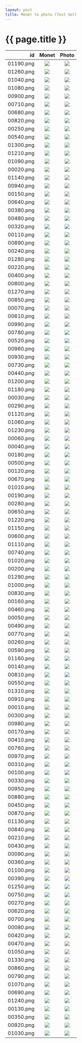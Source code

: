 ```yaml
---
layout: post
title: Monet to photo (Test Set)
---
```

{{ page.title }}
================

| id | Monet | Photo |
|---:|:---------:|:----------:|
| 01190.png | ![]({{site.baseurl}}/images/monet-to-photo-512-small-idt-testset/new/real_A/01190.png) | ![]({{site.baseurl}}/images/monet-to-photo-512-small-idt-testset/new/fake_B/01190.png) | 
| 01260.png | ![]({{site.baseurl}}/images/monet-to-photo-512-small-idt-testset/new/real_A/01260.png) | ![]({{site.baseurl}}/images/monet-to-photo-512-small-idt-testset/new/fake_B/01260.png) | 
| 01040.png | ![]({{site.baseurl}}/images/monet-to-photo-512-small-idt-testset/new/real_A/01040.png) | ![]({{site.baseurl}}/images/monet-to-photo-512-small-idt-testset/new/fake_B/01040.png) | 
| 01080.png | ![]({{site.baseurl}}/images/monet-to-photo-512-small-idt-testset/new/real_A/01080.png) | ![]({{site.baseurl}}/images/monet-to-photo-512-small-idt-testset/new/fake_B/01080.png) | 
| 00900.png | ![]({{site.baseurl}}/images/monet-to-photo-512-small-idt-testset/new/real_A/00900.png) | ![]({{site.baseurl}}/images/monet-to-photo-512-small-idt-testset/new/fake_B/00900.png) | 
| 00710.png | ![]({{site.baseurl}}/images/monet-to-photo-512-small-idt-testset/new/real_A/00710.png) | ![]({{site.baseurl}}/images/monet-to-photo-512-small-idt-testset/new/fake_B/00710.png) | 
| 00680.png | ![]({{site.baseurl}}/images/monet-to-photo-512-small-idt-testset/new/real_A/00680.png) | ![]({{site.baseurl}}/images/monet-to-photo-512-small-idt-testset/new/fake_B/00680.png) | 
| 00820.png | ![]({{site.baseurl}}/images/monet-to-photo-512-small-idt-testset/new/real_A/00820.png) | ![]({{site.baseurl}}/images/monet-to-photo-512-small-idt-testset/new/fake_B/00820.png) | 
| 00250.png | ![]({{site.baseurl}}/images/monet-to-photo-512-small-idt-testset/new/real_A/00250.png) | ![]({{site.baseurl}}/images/monet-to-photo-512-small-idt-testset/new/fake_B/00250.png) | 
| 00540.png | ![]({{site.baseurl}}/images/monet-to-photo-512-small-idt-testset/new/real_A/00540.png) | ![]({{site.baseurl}}/images/monet-to-photo-512-small-idt-testset/new/fake_B/00540.png) | 
| 01300.png | ![]({{site.baseurl}}/images/monet-to-photo-512-small-idt-testset/new/real_A/01300.png) | ![]({{site.baseurl}}/images/monet-to-photo-512-small-idt-testset/new/fake_B/01300.png) | 
| 01210.png | ![]({{site.baseurl}}/images/monet-to-photo-512-small-idt-testset/new/real_A/01210.png) | ![]({{site.baseurl}}/images/monet-to-photo-512-small-idt-testset/new/fake_B/01210.png) | 
| 01090.png | ![]({{site.baseurl}}/images/monet-to-photo-512-small-idt-testset/new/real_A/01090.png) | ![]({{site.baseurl}}/images/monet-to-photo-512-small-idt-testset/new/fake_B/01090.png) | 
| 00020.png | ![]({{site.baseurl}}/images/monet-to-photo-512-small-idt-testset/new/real_A/00020.png) | ![]({{site.baseurl}}/images/monet-to-photo-512-small-idt-testset/new/fake_B/00020.png) | 
| 01140.png | ![]({{site.baseurl}}/images/monet-to-photo-512-small-idt-testset/new/real_A/01140.png) | ![]({{site.baseurl}}/images/monet-to-photo-512-small-idt-testset/new/fake_B/01140.png) | 
| 00940.png | ![]({{site.baseurl}}/images/monet-to-photo-512-small-idt-testset/new/real_A/00940.png) | ![]({{site.baseurl}}/images/monet-to-photo-512-small-idt-testset/new/fake_B/00940.png) | 
| 00150.png | ![]({{site.baseurl}}/images/monet-to-photo-512-small-idt-testset/new/real_A/00150.png) | ![]({{site.baseurl}}/images/monet-to-photo-512-small-idt-testset/new/fake_B/00150.png) | 
| 00640.png | ![]({{site.baseurl}}/images/monet-to-photo-512-small-idt-testset/new/real_A/00640.png) | ![]({{site.baseurl}}/images/monet-to-photo-512-small-idt-testset/new/fake_B/00640.png) | 
| 00380.png | ![]({{site.baseurl}}/images/monet-to-photo-512-small-idt-testset/new/real_A/00380.png) | ![]({{site.baseurl}}/images/monet-to-photo-512-small-idt-testset/new/fake_B/00380.png) | 
| 00480.png | ![]({{site.baseurl}}/images/monet-to-photo-512-small-idt-testset/new/real_A/00480.png) | ![]({{site.baseurl}}/images/monet-to-photo-512-small-idt-testset/new/fake_B/00480.png) | 
| 00320.png | ![]({{site.baseurl}}/images/monet-to-photo-512-small-idt-testset/new/real_A/00320.png) | ![]({{site.baseurl}}/images/monet-to-photo-512-small-idt-testset/new/fake_B/00320.png) | 
| 00110.png | ![]({{site.baseurl}}/images/monet-to-photo-512-small-idt-testset/new/real_A/00110.png) | ![]({{site.baseurl}}/images/monet-to-photo-512-small-idt-testset/new/fake_B/00110.png) | 
| 00890.png | ![]({{site.baseurl}}/images/monet-to-photo-512-small-idt-testset/new/real_A/00890.png) | ![]({{site.baseurl}}/images/monet-to-photo-512-small-idt-testset/new/fake_B/00890.png) | 
| 00240.png | ![]({{site.baseurl}}/images/monet-to-photo-512-small-idt-testset/new/real_A/00240.png) | ![]({{site.baseurl}}/images/monet-to-photo-512-small-idt-testset/new/fake_B/00240.png) | 
| 01280.png | ![]({{site.baseurl}}/images/monet-to-photo-512-small-idt-testset/new/real_A/01280.png) | ![]({{site.baseurl}}/images/monet-to-photo-512-small-idt-testset/new/fake_B/01280.png) | 
| 00220.png | ![]({{site.baseurl}}/images/monet-to-photo-512-small-idt-testset/new/real_A/00220.png) | ![]({{site.baseurl}}/images/monet-to-photo-512-small-idt-testset/new/fake_B/00220.png) | 
| 00400.png | ![]({{site.baseurl}}/images/monet-to-photo-512-small-idt-testset/new/real_A/00400.png) | ![]({{site.baseurl}}/images/monet-to-photo-512-small-idt-testset/new/fake_B/00400.png) | 
| 00800.png | ![]({{site.baseurl}}/images/monet-to-photo-512-small-idt-testset/new/real_A/00800.png) | ![]({{site.baseurl}}/images/monet-to-photo-512-small-idt-testset/new/fake_B/00800.png) | 
| 01270.png | ![]({{site.baseurl}}/images/monet-to-photo-512-small-idt-testset/new/real_A/01270.png) | ![]({{site.baseurl}}/images/monet-to-photo-512-small-idt-testset/new/fake_B/01270.png) | 
| 00850.png | ![]({{site.baseurl}}/images/monet-to-photo-512-small-idt-testset/new/real_A/00850.png) | ![]({{site.baseurl}}/images/monet-to-photo-512-small-idt-testset/new/fake_B/00850.png) | 
| 00070.png | ![]({{site.baseurl}}/images/monet-to-photo-512-small-idt-testset/new/real_A/00070.png) | ![]({{site.baseurl}}/images/monet-to-photo-512-small-idt-testset/new/fake_B/00070.png) | 
| 00610.png | ![]({{site.baseurl}}/images/monet-to-photo-512-small-idt-testset/new/real_A/00610.png) | ![]({{site.baseurl}}/images/monet-to-photo-512-small-idt-testset/new/fake_B/00610.png) | 
| 00990.png | ![]({{site.baseurl}}/images/monet-to-photo-512-small-idt-testset/new/real_A/00990.png) | ![]({{site.baseurl}}/images/monet-to-photo-512-small-idt-testset/new/fake_B/00990.png) | 
| 00780.png | ![]({{site.baseurl}}/images/monet-to-photo-512-small-idt-testset/new/real_A/00780.png) | ![]({{site.baseurl}}/images/monet-to-photo-512-small-idt-testset/new/fake_B/00780.png) | 
| 00520.png | ![]({{site.baseurl}}/images/monet-to-photo-512-small-idt-testset/new/real_A/00520.png) | ![]({{site.baseurl}}/images/monet-to-photo-512-small-idt-testset/new/fake_B/00520.png) | 
| 00960.png | ![]({{site.baseurl}}/images/monet-to-photo-512-small-idt-testset/new/real_A/00960.png) | ![]({{site.baseurl}}/images/monet-to-photo-512-small-idt-testset/new/fake_B/00960.png) | 
| 00930.png | ![]({{site.baseurl}}/images/monet-to-photo-512-small-idt-testset/new/real_A/00930.png) | ![]({{site.baseurl}}/images/monet-to-photo-512-small-idt-testset/new/fake_B/00930.png) | 
| 00730.png | ![]({{site.baseurl}}/images/monet-to-photo-512-small-idt-testset/new/real_A/00730.png) | ![]({{site.baseurl}}/images/monet-to-photo-512-small-idt-testset/new/fake_B/00730.png) | 
| 00440.png | ![]({{site.baseurl}}/images/monet-to-photo-512-small-idt-testset/new/real_A/00440.png) | ![]({{site.baseurl}}/images/monet-to-photo-512-small-idt-testset/new/fake_B/00440.png) | 
| 01200.png | ![]({{site.baseurl}}/images/monet-to-photo-512-small-idt-testset/new/real_A/01200.png) | ![]({{site.baseurl}}/images/monet-to-photo-512-small-idt-testset/new/fake_B/01200.png) | 
| 01180.png | ![]({{site.baseurl}}/images/monet-to-photo-512-small-idt-testset/new/real_A/01180.png) | ![]({{site.baseurl}}/images/monet-to-photo-512-small-idt-testset/new/fake_B/01180.png) | 
| 00030.png | ![]({{site.baseurl}}/images/monet-to-photo-512-small-idt-testset/new/real_A/00030.png) | ![]({{site.baseurl}}/images/monet-to-photo-512-small-idt-testset/new/fake_B/00030.png) | 
| 00290.png | ![]({{site.baseurl}}/images/monet-to-photo-512-small-idt-testset/new/real_A/00290.png) | ![]({{site.baseurl}}/images/monet-to-photo-512-small-idt-testset/new/fake_B/00290.png) | 
| 01120.png | ![]({{site.baseurl}}/images/monet-to-photo-512-small-idt-testset/new/real_A/01120.png) | ![]({{site.baseurl}}/images/monet-to-photo-512-small-idt-testset/new/fake_B/01120.png) | 
| 01060.png | ![]({{site.baseurl}}/images/monet-to-photo-512-small-idt-testset/new/real_A/01060.png) | ![]({{site.baseurl}}/images/monet-to-photo-512-small-idt-testset/new/fake_B/01060.png) | 
| 01230.png | ![]({{site.baseurl}}/images/monet-to-photo-512-small-idt-testset/new/real_A/01230.png) | ![]({{site.baseurl}}/images/monet-to-photo-512-small-idt-testset/new/fake_B/01230.png) | 
| 00060.png | ![]({{site.baseurl}}/images/monet-to-photo-512-small-idt-testset/new/real_A/00060.png) | ![]({{site.baseurl}}/images/monet-to-photo-512-small-idt-testset/new/fake_B/00060.png) | 
| 00040.png | ![]({{site.baseurl}}/images/monet-to-photo-512-small-idt-testset/new/real_A/00040.png) | ![]({{site.baseurl}}/images/monet-to-photo-512-small-idt-testset/new/fake_B/00040.png) | 
| 00180.png | ![]({{site.baseurl}}/images/monet-to-photo-512-small-idt-testset/new/real_A/00180.png) | ![]({{site.baseurl}}/images/monet-to-photo-512-small-idt-testset/new/fake_B/00180.png) | 
| 00500.png | ![]({{site.baseurl}}/images/monet-to-photo-512-small-idt-testset/new/real_A/00500.png) | ![]({{site.baseurl}}/images/monet-to-photo-512-small-idt-testset/new/fake_B/00500.png) | 
| 00120.png | ![]({{site.baseurl}}/images/monet-to-photo-512-small-idt-testset/new/real_A/00120.png) | ![]({{site.baseurl}}/images/monet-to-photo-512-small-idt-testset/new/fake_B/00120.png) | 
| 00670.png | ![]({{site.baseurl}}/images/monet-to-photo-512-small-idt-testset/new/real_A/00670.png) | ![]({{site.baseurl}}/images/monet-to-photo-512-small-idt-testset/new/fake_B/00670.png) | 
| 01010.png | ![]({{site.baseurl}}/images/monet-to-photo-512-small-idt-testset/new/real_A/01010.png) | ![]({{site.baseurl}}/images/monet-to-photo-512-small-idt-testset/new/fake_B/01010.png) | 
| 00190.png | ![]({{site.baseurl}}/images/monet-to-photo-512-small-idt-testset/new/real_A/00190.png) | ![]({{site.baseurl}}/images/monet-to-photo-512-small-idt-testset/new/fake_B/00190.png) | 
| 00280.png | ![]({{site.baseurl}}/images/monet-to-photo-512-small-idt-testset/new/real_A/00280.png) | ![]({{site.baseurl}}/images/monet-to-photo-512-small-idt-testset/new/fake_B/00280.png) | 
| 00650.png | ![]({{site.baseurl}}/images/monet-to-photo-512-small-idt-testset/new/real_A/00650.png) | ![]({{site.baseurl}}/images/monet-to-photo-512-small-idt-testset/new/fake_B/00650.png) | 
| 01220.png | ![]({{site.baseurl}}/images/monet-to-photo-512-small-idt-testset/new/real_A/01220.png) | ![]({{site.baseurl}}/images/monet-to-photo-512-small-idt-testset/new/fake_B/01220.png) | 
| 01150.png | ![]({{site.baseurl}}/images/monet-to-photo-512-small-idt-testset/new/real_A/01150.png) | ![]({{site.baseurl}}/images/monet-to-photo-512-small-idt-testset/new/fake_B/01150.png) | 
| 00600.png | ![]({{site.baseurl}}/images/monet-to-photo-512-small-idt-testset/new/real_A/00600.png) | ![]({{site.baseurl}}/images/monet-to-photo-512-small-idt-testset/new/fake_B/00600.png) | 
| 01110.png | ![]({{site.baseurl}}/images/monet-to-photo-512-small-idt-testset/new/real_A/01110.png) | ![]({{site.baseurl}}/images/monet-to-photo-512-small-idt-testset/new/fake_B/01110.png) | 
| 00740.png | ![]({{site.baseurl}}/images/monet-to-photo-512-small-idt-testset/new/real_A/00740.png) | ![]({{site.baseurl}}/images/monet-to-photo-512-small-idt-testset/new/fake_B/00740.png) | 
| 01020.png | ![]({{site.baseurl}}/images/monet-to-photo-512-small-idt-testset/new/real_A/01020.png) | ![]({{site.baseurl}}/images/monet-to-photo-512-small-idt-testset/new/fake_B/01020.png) | 
| 00200.png | ![]({{site.baseurl}}/images/monet-to-photo-512-small-idt-testset/new/real_A/00200.png) | ![]({{site.baseurl}}/images/monet-to-photo-512-small-idt-testset/new/fake_B/00200.png) | 
| 01290.png | ![]({{site.baseurl}}/images/monet-to-photo-512-small-idt-testset/new/real_A/01290.png) | ![]({{site.baseurl}}/images/monet-to-photo-512-small-idt-testset/new/fake_B/01290.png) | 
| 01000.png | ![]({{site.baseurl}}/images/monet-to-photo-512-small-idt-testset/new/real_A/01000.png) | ![]({{site.baseurl}}/images/monet-to-photo-512-small-idt-testset/new/fake_B/01000.png) | 
| 00830.png | ![]({{site.baseurl}}/images/monet-to-photo-512-small-idt-testset/new/real_A/00830.png) | ![]({{site.baseurl}}/images/monet-to-photo-512-small-idt-testset/new/fake_B/00830.png) | 
| 00160.png | ![]({{site.baseurl}}/images/monet-to-photo-512-small-idt-testset/new/real_A/00160.png) | ![]({{site.baseurl}}/images/monet-to-photo-512-small-idt-testset/new/fake_B/00160.png) | 
| 00460.png | ![]({{site.baseurl}}/images/monet-to-photo-512-small-idt-testset/new/real_A/00460.png) | ![]({{site.baseurl}}/images/monet-to-photo-512-small-idt-testset/new/fake_B/00460.png) | 
| 00050.png | ![]({{site.baseurl}}/images/monet-to-photo-512-small-idt-testset/new/real_A/00050.png) | ![]({{site.baseurl}}/images/monet-to-photo-512-small-idt-testset/new/fake_B/00050.png) | 
| 00490.png | ![]({{site.baseurl}}/images/monet-to-photo-512-small-idt-testset/new/real_A/00490.png) | ![]({{site.baseurl}}/images/monet-to-photo-512-small-idt-testset/new/fake_B/00490.png) | 
| 00770.png | ![]({{site.baseurl}}/images/monet-to-photo-512-small-idt-testset/new/real_A/00770.png) | ![]({{site.baseurl}}/images/monet-to-photo-512-small-idt-testset/new/fake_B/00770.png) | 
| 00260.png | ![]({{site.baseurl}}/images/monet-to-photo-512-small-idt-testset/new/real_A/00260.png) | ![]({{site.baseurl}}/images/monet-to-photo-512-small-idt-testset/new/fake_B/00260.png) | 
| 00590.png | ![]({{site.baseurl}}/images/monet-to-photo-512-small-idt-testset/new/real_A/00590.png) | ![]({{site.baseurl}}/images/monet-to-photo-512-small-idt-testset/new/fake_B/00590.png) | 
| 01160.png | ![]({{site.baseurl}}/images/monet-to-photo-512-small-idt-testset/new/real_A/01160.png) | ![]({{site.baseurl}}/images/monet-to-photo-512-small-idt-testset/new/fake_B/01160.png) | 
| 00140.png | ![]({{site.baseurl}}/images/monet-to-photo-512-small-idt-testset/new/real_A/00140.png) | ![]({{site.baseurl}}/images/monet-to-photo-512-small-idt-testset/new/fake_B/00140.png) | 
| 00810.png | ![]({{site.baseurl}}/images/monet-to-photo-512-small-idt-testset/new/real_A/00810.png) | ![]({{site.baseurl}}/images/monet-to-photo-512-small-idt-testset/new/fake_B/00810.png) | 
| 00550.png | ![]({{site.baseurl}}/images/monet-to-photo-512-small-idt-testset/new/real_A/00550.png) | ![]({{site.baseurl}}/images/monet-to-photo-512-small-idt-testset/new/fake_B/00550.png) | 
| 01310.png | ![]({{site.baseurl}}/images/monet-to-photo-512-small-idt-testset/new/real_A/01310.png) | ![]({{site.baseurl}}/images/monet-to-photo-512-small-idt-testset/new/fake_B/01310.png) | 
| 00910.png | ![]({{site.baseurl}}/images/monet-to-photo-512-small-idt-testset/new/real_A/00910.png) | ![]({{site.baseurl}}/images/monet-to-photo-512-small-idt-testset/new/fake_B/00910.png) | 
| 00010.png | ![]({{site.baseurl}}/images/monet-to-photo-512-small-idt-testset/new/real_A/00010.png) | ![]({{site.baseurl}}/images/monet-to-photo-512-small-idt-testset/new/fake_B/00010.png) | 
| 00300.png | ![]({{site.baseurl}}/images/monet-to-photo-512-small-idt-testset/new/real_A/00300.png) | ![]({{site.baseurl}}/images/monet-to-photo-512-small-idt-testset/new/fake_B/00300.png) | 
| 00980.png | ![]({{site.baseurl}}/images/monet-to-photo-512-small-idt-testset/new/real_A/00980.png) | ![]({{site.baseurl}}/images/monet-to-photo-512-small-idt-testset/new/fake_B/00980.png) | 
| 00170.png | ![]({{site.baseurl}}/images/monet-to-photo-512-small-idt-testset/new/real_A/00170.png) | ![]({{site.baseurl}}/images/monet-to-photo-512-small-idt-testset/new/fake_B/00170.png) | 
| 00410.png | ![]({{site.baseurl}}/images/monet-to-photo-512-small-idt-testset/new/real_A/00410.png) | ![]({{site.baseurl}}/images/monet-to-photo-512-small-idt-testset/new/fake_B/00410.png) | 
| 00760.png | ![]({{site.baseurl}}/images/monet-to-photo-512-small-idt-testset/new/real_A/00760.png) | ![]({{site.baseurl}}/images/monet-to-photo-512-small-idt-testset/new/fake_B/00760.png) | 
| 00970.png | ![]({{site.baseurl}}/images/monet-to-photo-512-small-idt-testset/new/real_A/00970.png) | ![]({{site.baseurl}}/images/monet-to-photo-512-small-idt-testset/new/fake_B/00970.png) | 
| 00310.png | ![]({{site.baseurl}}/images/monet-to-photo-512-small-idt-testset/new/real_A/00310.png) | ![]({{site.baseurl}}/images/monet-to-photo-512-small-idt-testset/new/fake_B/00310.png) | 
| 00100.png | ![]({{site.baseurl}}/images/monet-to-photo-512-small-idt-testset/new/real_A/00100.png) | ![]({{site.baseurl}}/images/monet-to-photo-512-small-idt-testset/new/fake_B/00100.png) | 
| 00330.png | ![]({{site.baseurl}}/images/monet-to-photo-512-small-idt-testset/new/real_A/00330.png) | ![]({{site.baseurl}}/images/monet-to-photo-512-small-idt-testset/new/fake_B/00330.png) | 
| 00950.png | ![]({{site.baseurl}}/images/monet-to-photo-512-small-idt-testset/new/real_A/00950.png) | ![]({{site.baseurl}}/images/monet-to-photo-512-small-idt-testset/new/fake_B/00950.png) | 
| 00880.png | ![]({{site.baseurl}}/images/monet-to-photo-512-small-idt-testset/new/real_A/00880.png) | ![]({{site.baseurl}}/images/monet-to-photo-512-small-idt-testset/new/fake_B/00880.png) | 
| 00450.png | ![]({{site.baseurl}}/images/monet-to-photo-512-small-idt-testset/new/real_A/00450.png) | ![]({{site.baseurl}}/images/monet-to-photo-512-small-idt-testset/new/fake_B/00450.png) | 
| 00870.png | ![]({{site.baseurl}}/images/monet-to-photo-512-small-idt-testset/new/real_A/00870.png) | ![]({{site.baseurl}}/images/monet-to-photo-512-small-idt-testset/new/fake_B/00870.png) | 
| 01130.png | ![]({{site.baseurl}}/images/monet-to-photo-512-small-idt-testset/new/real_A/01130.png) | ![]({{site.baseurl}}/images/monet-to-photo-512-small-idt-testset/new/fake_B/01130.png) | 
| 00840.png | ![]({{site.baseurl}}/images/monet-to-photo-512-small-idt-testset/new/real_A/00840.png) | ![]({{site.baseurl}}/images/monet-to-photo-512-small-idt-testset/new/fake_B/00840.png) | 
| 00210.png | ![]({{site.baseurl}}/images/monet-to-photo-512-small-idt-testset/new/real_A/00210.png) | ![]({{site.baseurl}}/images/monet-to-photo-512-small-idt-testset/new/fake_B/00210.png) | 
| 00430.png | ![]({{site.baseurl}}/images/monet-to-photo-512-small-idt-testset/new/real_A/00430.png) | ![]({{site.baseurl}}/images/monet-to-photo-512-small-idt-testset/new/fake_B/00430.png) | 
| 00090.png | ![]({{site.baseurl}}/images/monet-to-photo-512-small-idt-testset/new/real_A/00090.png) | ![]({{site.baseurl}}/images/monet-to-photo-512-small-idt-testset/new/fake_B/00090.png) | 
| 00360.png | ![]({{site.baseurl}}/images/monet-to-photo-512-small-idt-testset/new/real_A/00360.png) | ![]({{site.baseurl}}/images/monet-to-photo-512-small-idt-testset/new/fake_B/00360.png) | 
| 01100.png | ![]({{site.baseurl}}/images/monet-to-photo-512-small-idt-testset/new/real_A/01100.png) | ![]({{site.baseurl}}/images/monet-to-photo-512-small-idt-testset/new/fake_B/01100.png) | 
| 00390.png | ![]({{site.baseurl}}/images/monet-to-photo-512-small-idt-testset/new/real_A/00390.png) | ![]({{site.baseurl}}/images/monet-to-photo-512-small-idt-testset/new/fake_B/00390.png) | 
| 01250.png | ![]({{site.baseurl}}/images/monet-to-photo-512-small-idt-testset/new/real_A/01250.png) | ![]({{site.baseurl}}/images/monet-to-photo-512-small-idt-testset/new/fake_B/01250.png) | 
| 00750.png | ![]({{site.baseurl}}/images/monet-to-photo-512-small-idt-testset/new/real_A/00750.png) | ![]({{site.baseurl}}/images/monet-to-photo-512-small-idt-testset/new/fake_B/00750.png) | 
| 00270.png | ![]({{site.baseurl}}/images/monet-to-photo-512-small-idt-testset/new/real_A/00270.png) | ![]({{site.baseurl}}/images/monet-to-photo-512-small-idt-testset/new/fake_B/00270.png) | 
| 00620.png | ![]({{site.baseurl}}/images/monet-to-photo-512-small-idt-testset/new/real_A/00620.png) | ![]({{site.baseurl}}/images/monet-to-photo-512-small-idt-testset/new/fake_B/00620.png) | 
| 00700.png | ![]({{site.baseurl}}/images/monet-to-photo-512-small-idt-testset/new/real_A/00700.png) | ![]({{site.baseurl}}/images/monet-to-photo-512-small-idt-testset/new/fake_B/00700.png) | 
| 00080.png | ![]({{site.baseurl}}/images/monet-to-photo-512-small-idt-testset/new/real_A/00080.png) | ![]({{site.baseurl}}/images/monet-to-photo-512-small-idt-testset/new/fake_B/00080.png) | 
| 00420.png | ![]({{site.baseurl}}/images/monet-to-photo-512-small-idt-testset/new/real_A/00420.png) | ![]({{site.baseurl}}/images/monet-to-photo-512-small-idt-testset/new/fake_B/00420.png) | 
| 00470.png | ![]({{site.baseurl}}/images/monet-to-photo-512-small-idt-testset/new/real_A/00470.png) | ![]({{site.baseurl}}/images/monet-to-photo-512-small-idt-testset/new/fake_B/00470.png) | 
| 01050.png | ![]({{site.baseurl}}/images/monet-to-photo-512-small-idt-testset/new/real_A/01050.png) | ![]({{site.baseurl}}/images/monet-to-photo-512-small-idt-testset/new/fake_B/01050.png) | 
| 01330.png | ![]({{site.baseurl}}/images/monet-to-photo-512-small-idt-testset/new/real_A/01330.png) | ![]({{site.baseurl}}/images/monet-to-photo-512-small-idt-testset/new/fake_B/01330.png) | 
| 00860.png | ![]({{site.baseurl}}/images/monet-to-photo-512-small-idt-testset/new/real_A/00860.png) | ![]({{site.baseurl}}/images/monet-to-photo-512-small-idt-testset/new/fake_B/00860.png) | 
| 00790.png | ![]({{site.baseurl}}/images/monet-to-photo-512-small-idt-testset/new/real_A/00790.png) | ![]({{site.baseurl}}/images/monet-to-photo-512-small-idt-testset/new/fake_B/00790.png) | 
| 01070.png | ![]({{site.baseurl}}/images/monet-to-photo-512-small-idt-testset/new/real_A/01070.png) | ![]({{site.baseurl}}/images/monet-to-photo-512-small-idt-testset/new/fake_B/01070.png) | 
| 00690.png | ![]({{site.baseurl}}/images/monet-to-photo-512-small-idt-testset/new/real_A/00690.png) | ![]({{site.baseurl}}/images/monet-to-photo-512-small-idt-testset/new/fake_B/00690.png) | 
| 01240.png | ![]({{site.baseurl}}/images/monet-to-photo-512-small-idt-testset/new/real_A/01240.png) | ![]({{site.baseurl}}/images/monet-to-photo-512-small-idt-testset/new/fake_B/01240.png) | 
| 00130.png | ![]({{site.baseurl}}/images/monet-to-photo-512-small-idt-testset/new/real_A/00130.png) | ![]({{site.baseurl}}/images/monet-to-photo-512-small-idt-testset/new/fake_B/00130.png) | 
| 00350.png | ![]({{site.baseurl}}/images/monet-to-photo-512-small-idt-testset/new/real_A/00350.png) | ![]({{site.baseurl}}/images/monet-to-photo-512-small-idt-testset/new/fake_B/00350.png) | 
| 00920.png | ![]({{site.baseurl}}/images/monet-to-photo-512-small-idt-testset/new/real_A/00920.png) | ![]({{site.baseurl}}/images/monet-to-photo-512-small-idt-testset/new/fake_B/00920.png) | 
| 01030.png | ![]({{site.baseurl}}/images/monet-to-photo-512-small-idt-testset/new/real_A/01030.png) | ![]({{site.baseurl}}/images/monet-to-photo-512-small-idt-testset/new/fake_B/01030.png) | 
